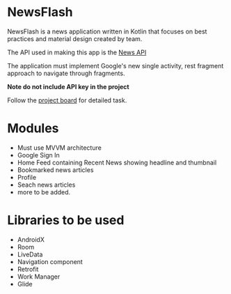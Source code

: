 # NewsFlash

NewsFlash is a news application written in Kotlin that focuses on best practices and material design created by team.

The API used in making this app is the [News API](https://newsapi.org/)

The application must implement Google's new single activity, rest fragment approach to navigate through fragments. 

**Note do not include API key in the project**

Follow the [project board](https://github.com/AndroidDevsOrg/NewsFlash/projects) for detailed task.

# Modules

- Must use MVVM architecture
- Google Sign In
- Home Feed containing Recent News showing headline and thumbnail
- Bookmarked news articles
- Profile
- Seach news articles
- more to be added.

# Libraries to be used

- AndroidX
- Room
- LiveData
- Navigation component
- Retrofit
- Work Manager
- Glide
